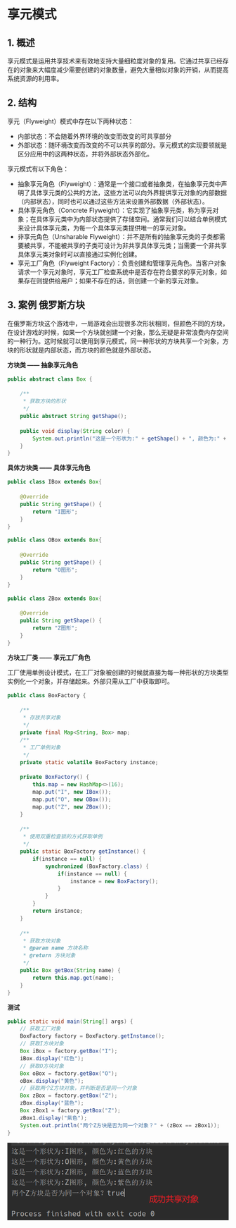 # 享元模式

## 1. 概述

享元模式是运用共享技术来有效地支持大量细粒度对象的复用。它通过共享已经存在的对象来大幅度减少需要创建的对象数量，避免大量相似对象的开销，从而提高系统资源的利用率。

## 2. 结构

享元（Flyweight）模式中存在以下两种状态：

- 内部状态：不会随着外界环境的改变而改变的可共享部分
- 外部状态：随环境改变而改变的不可以共享的部分。享元模式的实现要领就是区分应用中的这两种状态，并将外部状态外部化。

享元模式有以下角色：

- 抽象享元角色（Flyweight）：通常是一个接口或者抽象类，在抽象享元类中声明了具体享元类的公共的方法，这些方法可以向外界提供享元对象的内部数据（内部状态），同时也可以通过这些方法来设置外部数据（外部状态）。
- 具体享元角色（Concrete Flyweight）：它实现了抽象享元类，称为享元对象；在具体享元类中为内部状态提供了存储空间。通常我们可以结合单例模式来设计具体享元类，为每一个具体享元类提供唯一的享元对象。
- 非享元角色（Unsharable Flyweight）：并不是所有的抽象享元类的子类都需要被共享，不能被共享的子类可设计为非共享具体享元类；当需要一个非共享具体享元类对象时可以直接通过实例化创建。
- 享元工厂角色（Flyweight Factory）：负责创建和管理享元角色。当客户对象请求一个享元对象时，享元工厂检查系统中是否存在符合要求的享元对象，如果存在则提供给用户；如果不存在的话，则创建一个新的享元对象。

## 3. 案例 俄罗斯方块

在俄罗斯方块这个游戏中，一局游戏会出现很多次形状相同，但颜色不同的方块，在设计游戏的时候，如果一个方块就创建一个对象，那么无疑是非常浪费内存空间的一种行为。这时候就可以使用到享元模式，同一种形状的方块共享一个对象，方块的形状就是内部状态，而方块的颜色就是外部状态。

**方块类 —— 抽象享元角色**

```java
public abstract class Box {

    /**
     * 获取方块的形状
     */
    public abstract String getShape();

    public void display(String color) {
        System.out.println("这是一个形状为:" + getShape() + ", 颜色为:" + color + "的方块");
    }
}
```

**具体方块类 —— 具体享元角色**

```java
public class IBox extends Box{

    @Override
    public String getShape() {
        return "I图形";
    }
}
```

```java
public class OBox extends Box{

    @Override
    public String getShape() {
        return "O图形";
    }
}
```

```java
public class ZBox extends Box{

    @Override
    public String getShape() {
        return "Z图形";
    }
}
```

**方块工厂类 —— 享元工厂角色**

工厂使用单例设计模式，在工厂对象被创建的时候就直接为每一种形状的方块类型实例化一个对象，并存储起来。外部只需从工厂中获取即可。

```java
public class BoxFactory {

    /**
     * 存放共享对象
     */
    private final Map<String, Box> map;
    /**
     * 工厂单例对象
     */
    private static volatile BoxFactory instance;

    private BoxFactory() {
        this.map = new HashMap<>(16);
        map.put("I", new IBox());
        map.put("O", new OBox());
        map.put("Z", new ZBox());
    }

    /**
     * 使用双重检查锁的方式获取单例
     */
    public static BoxFactory getInstance() {
        if(instance == null) {
            synchronized (BoxFactory.class) {
                if(instance == null) {
                    instance = new BoxFactory();
                }
            }
        }
        return instance;
    }

    /**
     * 获取方块对象
     * @param name 方块名称
     * @return 方块对象
     */
    public Box getBox(String name) {
        return this.map.get(name);
    }
}
```

**测试**

```java
public static void main(String[] args) {
    // 获取工厂对象
    BoxFactory factory = BoxFactory.getInstance();
    // 获取I方块对象
    Box iBox = factory.getBox("I");
    iBox.display("红色");
    // 获取O方块对象
    Box oBox = factory.getBox("O");
    oBox.display("黄色");
    // 获取两个Z方块对象，并判断是否是同一个对象
    Box zBox = factory.getBox("Z");
    zBox.display("蓝色");
    Box zBox1 = factory.getBox("Z");
    zBox1.display("紫色");
    System.out.println("两个Z方块是否为同一个对象？" + (zBox == zBox1));
}
```

![](./images/享元模式案例运行结果.png)








